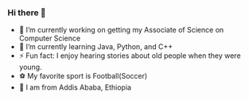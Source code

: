 ### Hi there 👋



- 🔭 I’m currently working on getting my Associate of Science on Computer Science
- 🌱 I’m currently learning Java, Python, and C++
- ⚡ Fun fact: I enjoy hearing stories about old people when they were young.
- ⚽ My favorite sport is Football(Soccer)
- 📍 I am from Addis Ababa, Ethiopia

